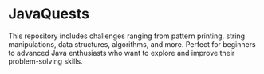 # JavaQuests
This repository includes challenges ranging from pattern printing, string manipulations, data structures, algorithms, and more. Perfect for beginners to advanced Java enthusiasts who want to explore and improve their problem-solving skills.
